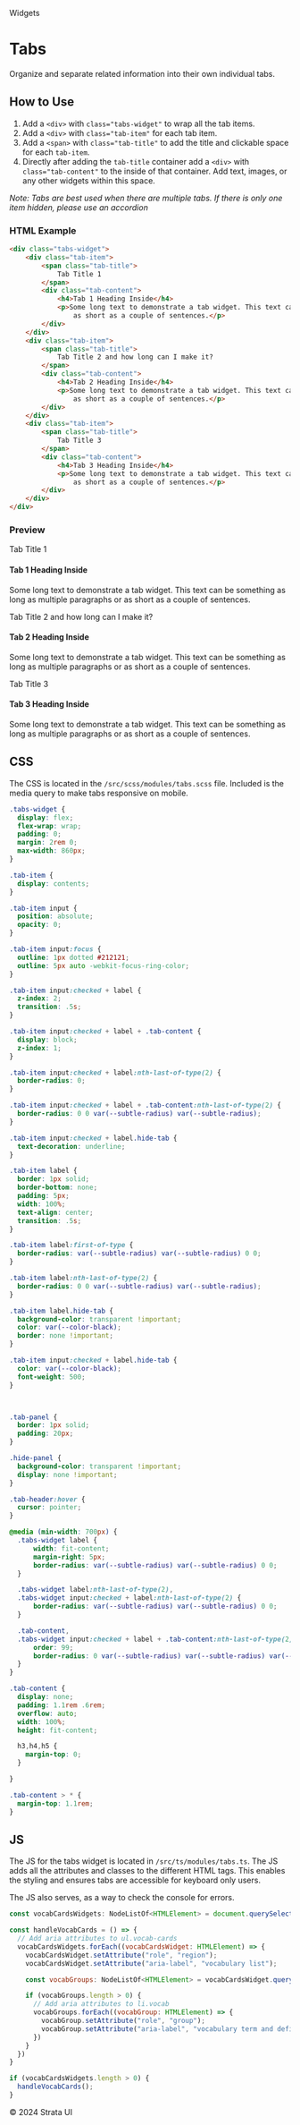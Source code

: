 <p class="section-text">Widgets</p>

# Tabs

Organize and separate related information into their own individual tabs.

## How to Use

1. Add a `<div>` with `class="tabs-widget"` to wrap all the tab items.
2. Add a `<div>` with `class="tab-item"` for each tab item.
3. Add a `<span>` with `class="tab-title"` to add the title and clickable space for each `tab-item`.
4. Directly after adding the `tab-title` container add a `<div>` with `class="tab-content"` to the inside of that container. Add text, images, or any other widgets within this space.

_Note: Tabs are best used when there are multiple tabs. If there is only one item hidden, please use an accordion_

### HTML Example

```html
<div class="tabs-widget">
	<div class="tab-item">
		<span class="tab-title">
			Tab Title 1
		</span>
		<div class="tab-content">
			<h4>Tab 1 Heading Inside</h4>
			<p>Some long text to demonstrate a tab widget. This text can be something as long as multiple paragraphs or
				as short as a couple of sentences.</p>
		</div>
	</div>
	<div class="tab-item">
		<span class="tab-title">
			Tab Title 2 and how long can I make it?
		</span>
		<div class="tab-content">
			<h4>Tab 2 Heading Inside</h4>
			<p>Some long text to demonstrate a tab widget. This text can be something as long as multiple paragraphs or
				as short as a couple of sentences.</p>
		</div>
	</div>
	<div class="tab-item">
		<span class="tab-title">
			Tab Title 3
		</span>
		<div class="tab-content">
			<h4>Tab 3 Heading Inside</h4>
			<p>Some long text to demonstrate a tab widget. This text can be something as long as multiple paragraphs or
				as short as a couple of sentences.</p>
		</div>
	</div>
</div>
```

### Preview

<div class="example-container">
	<div class="tabs-widget">
		<div class="tab-item">
			<span class="tab-title">
				Tab Title 1
			</span>
			<div class="tab-content">
				<h4>Tab 1 Heading Inside</h4>
				<p>Some long text to demonstrate a tab widget. This text can be something as long as multiple paragraphs or
					as short as a couple of sentences.</p>
			</div>
		</div>
		<div class="tab-item">
			<span class="tab-title">
				Tab Title 2 and how long can I make it?
			</span>
			<div class="tab-content">
				<h4>Tab 2 Heading Inside</h4>
				<p>Some long text to demonstrate a tab widget. This text can be something as long as multiple paragraphs or
					as short as a couple of sentences.</p>
			</div>
		</div>
		<div class="tab-item">
			<span class="tab-title">
				Tab Title 3
			</span>
			<div class="tab-content">
				<h4>Tab 3 Heading Inside</h4>
				<p>Some long text to demonstrate a tab widget. This text can be something as long as multiple paragraphs or
					as short as a couple of sentences.</p>
			</div>
		</div>
	</div>
</div>

## CSS

The CSS is located in the `/src/scss/modules/tabs.scss` file. Included is the media query to make tabs responsive on mobile.

```css
.tabs-widget {
  display: flex;
  flex-wrap: wrap;
  padding: 0;
  margin: 2rem 0;
  max-width: 860px;
}

.tab-item {
  display: contents;
}

.tab-item input {
  position: absolute;
  opacity: 0;
}

.tab-item input:focus {
  outline: 1px dotted #212121;
  outline: 5px auto -webkit-focus-ring-color;
}

.tab-item input:checked + label {
  z-index: 2;
  transition: .5s;
}

.tab-item input:checked + label + .tab-content {
  display: block;
  z-index: 1;
}

.tab-item input:checked + label:nth-last-of-type(2) {
  border-radius: 0;
}

.tab-item input:checked + label + .tab-content:nth-last-of-type(2) {
  border-radius: 0 0 var(--subtle-radius) var(--subtle-radius);
}

.tab-item input:checked + label.hide-tab {
  text-decoration: underline;
}

.tab-item label {
  border: 1px solid;
  border-bottom: none;
  padding: 5px;
  width: 100%;
  text-align: center;
  transition: .5s;
}

.tab-item label:first-of-type {
  border-radius: var(--subtle-radius) var(--subtle-radius) 0 0;
}

.tab-item label:nth-last-of-type(2) {
  border-radius: 0 0 var(--subtle-radius) var(--subtle-radius);
}

.tab-item label.hide-tab {
  background-color: transparent !important;
  color: var(--color-black);
  border: none !important;
}

.tab-item input:checked + label.hide-tab {
  color: var(--color-black);
  font-weight: 500;
}



.tab-panel {
  border: 1px solid;
  padding: 20px;
}

.hide-panel {
  background-color: transparent !important;
  display: none !important;
}

.tab-header:hover {
  cursor: pointer;
}

@media (min-width: 700px) {
  .tabs-widget label {
      width: fit-content;
      margin-right: 5px;
      border-radius: var(--subtle-radius) var(--subtle-radius) 0 0;
  }

  .tabs-widget label:nth-last-of-type(2),
  .tabs-widget input:checked + label:nth-last-of-type(2) {
      border-radius: var(--subtle-radius) var(--subtle-radius) 0 0;
  }

  .tab-content,
  .tabs-widget input:checked + label + .tab-content:nth-last-of-type(2) {
      order: 99;
      border-radius: 0 var(--subtle-radius) var(--subtle-radius) var(--subtle-radius);
  }
}

.tab-content {
  display: none;
  padding: 1.1rem .6rem;
  overflow: auto;
  width: 100%;
  height: fit-content;

  h3,h4,h5 {
    margin-top: 0;
  }

}

.tab-content > * {
  margin-top: 1.1rem;
}
```

## JS

The JS for the tabs widget is located in `/src/ts/modules/tabs.ts`. The JS adds all the attributes and classes to the different HTML tags. This enables the styling and ensures tabs are accessible for keyboard only users.

The JS also serves, as a way to check the console for errors.

```js
const vocabCardsWidgets: NodeListOf<HTMLElement> = document.querySelectorAll(".vocab-cards-widget");

const handleVocabCards = () => {
  // Add aria attributes to ul.vocab-cards
  vocabCardsWidgets.forEach((vocabCardsWidget: HTMLElement) => {
    vocabCardsWidget.setAttribute("role", "region");
    vocabCardsWidget.setAttribute("aria-label", "vocabulary list");

    const vocabGroups: NodeListOf<HTMLElement> = vocabCardsWidget.querySelectorAll("li");

    if (vocabGroups.length > 0) {
      // Add aria attributes to li.vocab
      vocabGroups.forEach((vocabGroup: HTMLElement) => {
        vocabGroup.setAttribute("role", "group");
        vocabGroup.setAttribute("aria-label", "vocabulary term and definition");
      })
    }
  })
}

if (vocabCardsWidgets.length > 0) {
  handleVocabCards();
}
```

  <div class="footer">
    <p>&copy; 2024 Strata UI</p>
  </div>
